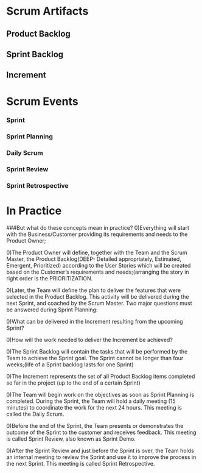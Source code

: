 # Scrum Artifacts
## Product Backlog
## Sprint Backlog
## Increment

# Scrum Events
### Sprint
### Sprint Planning
### Daily Scrum
### Sprint Review
### Sprint Retrospective

# In Practice

###But what do these concepts mean in practice?
0)Everything will start with the Business/Customer providing its requirements and needs to the Product Owner;

0)The Product Owner will define, together with the Team and the Scrum Master, the Product Backlog(DEEP- Detailed appropriately, Estimated, Emergent, Prioritized) according to the User Stories which will be created based on the Customer’s requirements and needs;(arranging the story in right order is the PRIORITIZATION.

0)Later, the Team will define the plan to deliver the features that were selected in the Product Backlog. This activity will be delivered during the next Sprint, and coached by the Scrum Master. Two major questions must be answered during Sprint Planning:

0)What can be delivered in the Increment resulting from the upcoming Sprint?

0)How will the work needed to deliver the Increment be achieved?

0)The Sprint Backlog will contain the tasks that will be performed by the Team to achieve the Sprint goal. The Sprint cannot be longer than four weeks;(life of a Sprint backlog lasts for one Sprint)

0)The Increment represents the set of all Product Backlog items completed so far in the project (up to the end of a certain Sprint)

0)The Team will begin work on the objectives as soon as Sprint Planning is completed. During the Sprint, the Team will hold a daily meeting (15 minutes) to coordinate the work for the next 24 hours. This meeting is called the Daily Scrum.

0)Before the end of the Sprint, the Team presents or demonstrates the outcome of the Sprint to the customer and receives feedback. This meeting is called Sprint Review, also known as Sprint Demo.

0)After the Sprint Review and just before the Sprint is over, the Team holds an internal meeting to review the Sprint and use it to improve the process in the next Sprint. This meeting is called Sprint Retrospective.
